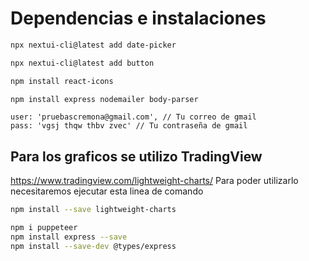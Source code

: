 # Dependencias e instalaciones


```bash
npx nextui-cli@latest add date-picker

npx nextui-cli@latest add button

npm install react-icons

npm install express nodemailer body-parser

```
    user: 'pruebascremona@gmail.com', // Tu correo de gmail
    pass: 'vgsj thqw thbv zvec' // Tu contraseña de gmail

## Para los graficos se utilizo TradingView
https://www.tradingview.com/lightweight-charts/
Para poder utilizarlo necesitaremos ejecutar esta linea de comando
```bash
npm install --save lightweight-charts

npm i puppeteer
npm install express --save
npm install --save-dev @types/express
```
